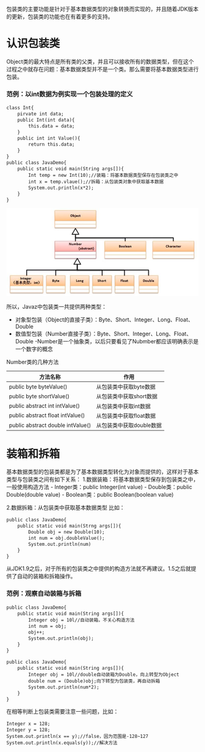 包装类的主要功能是针对于基本数据类型的对象转换而实现的，并且随着JDK版本的更新，包装类的功能也在有着更多的支持。
# 认识包装类
Object类的最大特点是所有类的父类，并且可以接收所有的数据类型，但在这个过程之中就存在问题：基本数据类型并不是一个类。那么需要将基本数据类型进行包装。

### 范例：以int数据为例实现一个包装处理的定义
```
class Int{
	pirvate int data;
    public Int(int data){	
    	this.data = data;
    }
    public int int Value(){
    	return this.data;
    }
}
public class JavaDemo{
	public static void main(String args[]){	
    	Int temp = new Int(10);//装箱：将基本数据类型保存在包装类之中
        int x = temp.vlaue();//拆箱：从包装类对象中获取基本数据
        System.out.println(x*2);
    }
}
```
![30.包装类](https://github.com/zihaopang/Backen-develope/blob/master/pics/Java/Java%E5%9F%BA%E7%A1%80/30.%E5%8C%85%E8%A3%85%E7%B1%BB.JPG)

所以，Javaz中包装类一共提供两种类型：
- 对象型包装（Object的直接子类）：Byte、Short、Integer、Long、Float、Double
- 数值型包装（Number直接子类）：Byte、Short、Integer、Long、Float、Double
-Number是一个抽象类，以后只要看见了Nubmber都应该明确表示是一个数字的概念

Number类的几种方法

| 方法名称 | 作用 |
|--------|--------|
|public byte byteValue()| 从包装类中获取byte数据 |
|public byte shortValue()|从包装类中获取short数据|
|public abstract int intValue()|从包装类中获取int数据|
|public abstract float intValue()|从包装类中获取float数据|
|public abstract double intValue()|从包装类中获取double数据|

# 装箱和拆箱
基本数据类型的包装类都是为了基本数据类型转化为对象而提供的，这样对于基本类型与包装类之间有如下关系：
1.数据装箱：将基本数据类型保存到包装类之中，一般使用构造方法
	- Integer类：public Integer(int value)
	- Double类：public Double(double value)
	- Boolean类：public Boolean(boolean value)

2.数据拆箱：从包装类中获取基本数据类型
比如：
```
public class JavaDemo{
	public static void main(Strng args[]){
    	Double obj = new Double(10);
        int num = obj.doubleValue();
        System.out.println(num)
    }
}
```
从JDK1.9之后，对于所有的包装类之中提供的构造方法就不再建议。1.5之后就提供了自动的装箱和拆箱操作。

### 范例：观察自动装箱与拆箱
```
public class JavaDemo{
	public static void main(String args[]){
    	Integer obj = 10l//自动装箱，不关心构造方法
        int num = obj;
        obj++;
        System.out.println(obj);
    }
}
```

```
public class JavaDemo{
	public static void main(String args[]){
    	Integer obj = 10l//double自动装箱为Double，向上转型为Object
		double num = (Double)obj;向下转型为包装类，再自动拆箱
        System.out.println(num*2);
    }
}
```

在相等判断上包装类需要注意一些问题，比如：
```
Integer x = 128;
Integer y = 128;
System.out.println(x == y);//false，因为范围是-128~127
System.out.println(x.equals(y));//解决方法
```
